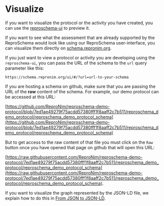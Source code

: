 # Visualize

If you want to visualize the protocol or the activity you have created,
you can use the [reproschema-ui](https://github.com/ReproNim/reproschema-ui) to preview it.

If you want to see what the assessment that are already supported by the ReproSchema would look like using our ReproSchema user-interface, you can visualize them directly on [schema.repronim.org](https://schema.repronim.org/rl).

If you just want to view a protocol or activity you are developing using the `reproschema-ui`,
you can pass the URL of the schema to the `url` query parameter like this:

```https://schema.repronim.org/ui/#/?url=url-to-your-schema```

If you are hosting a schema on github, make sure that you are passing the URL of the **raw** content of the schema.
For example, our demo protocol can be accessed at this URL:

[https://github.com/ReproNim/reproschema-demo-protocol/blob/7ed1ae49279f75acdd57380fff1f8aaff2c7b511/reproschema_demo_protocol/reproschema_demo_protocol_schema](https://github.com/ReproNim/reproschema-demo-protocol/blob/7ed1ae49279f75acdd57380fff1f8aaff2c7b511/reproschema_demo_protocol/reproschema_demo_protocol_schema)

But to get access to the raw content of that file you must click on the `Raw` button
once you have opened that page on github that will open this URL:

[https://raw.githubusercontent.com/ReproNim/reproschema-demo-protocol/7ed1ae49279f75acdd57380fff1f8aaff2c7b511/reproschema_demo_protocol/reproschema_demo_protocol_schema](https://raw.githubusercontent.com/ReproNim/reproschema-demo-protocol/7ed1ae49279f75acdd57380fff1f8aaff2c7b511/reproschema_demo_protocol/reproschema_demo_protocol_schema).

If you want to visualize the graph represented by the JSON-LD file,
we explain how to do this in [From JSON to JSON-LD](#from-json-to-json-ld).
